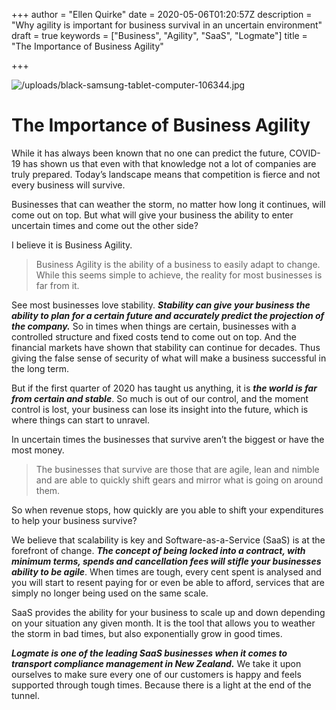 +++
author = "Ellen Quirke"
date = 2020-05-06T01:20:57Z
description = "Why agility is important for business survival in an uncertain environment"
draft = true
keywords = ["Business", "Agility", "SaaS", "Logmate"]
title = "The Importance of Business Agility"

+++

![/uploads/black-samsung-tablet-computer-106344.jpg](https://app.forestry.io/sites/s8ktgh9lkegk-a/body-media//uploads/black-samsung-tablet-computer-106344.jpg)

# The Importance of Business Agility

While it has always been known that no one can predict the future, COVID-19 has shown us that even with that knowledge not a lot of companies are truly prepared. Today’s landscape means that competition is fierce and not every business will survive. 

Businesses that can weather the storm, no matter how long it continues, will come out on top. But what will give your business the ability to enter uncertain times and come out the other side?

I believe it is Business Agility.

> Business Agility is the ability of a business to easily adapt to change. While this seems simple to achieve, the reality for most businesses is far from it.

See most businesses love stability. **_Stability can give your business the ability to plan for a certain future and accurately predict the projection of the company._** So in times when things are certain, businesses with a controlled structure and fixed costs tend to come out on top. And the financial markets have shown that stability can continue for decades. Thus giving the false sense of security of what will make a business successful in the long term.

But if the first quarter of 2020 has taught us anything, it is **_the world is far from certain and stable_**. So much is out of our control, and the moment control is lost, your business can lose its insight into the future, which is where things can start to unravel.

In uncertain times the businesses that survive aren’t the biggest or have the most money. 

> The businesses that survive are those that are agile, lean and nimble and are able to quickly shift gears and mirror what is going on around them. 

So when revenue stops, how quickly are you able to shift your expenditures to help your business survive?

We believe that scalability is key and Software-as-a-Service (SaaS) is at the forefront of change. **_The concept of being locked into a contract, with minimum terms, spends and cancellation fees will stifle your businesses ability to be agile_**. When times are tough, every cent spent is analysed and you will start to resent paying for or even be able to afford, services that are simply no longer being used on the same scale.

SaaS provides the ability for your business to scale up and down depending on your situation any given month. It is the tool that allows you to weather the storm in bad times, but also exponentially grow in good times.

**_Logmate is one of the leading SaaS businesses when it comes to transport compliance management in New Zealand._** We take it upon ourselves to make sure every one of our customers is happy and feels supported through tough times. Because there is a light at the end of the tunnel.